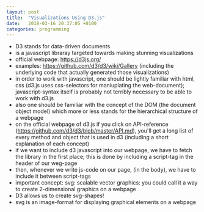 ```yaml
---
layout: post
title:  "Visualizations Using D3.js"
date:   2018-03-16 20:37:05 +0100
categories: programming
---
```


- D3 stands for data-driven documents
- is a javascript libraray targeted towards making stunning visualizations
- official webpage: https://d3js.org/
- examples: https://github.com/d3/d3/wiki/Gallery (including the underlying code that actually generated those visualizations)
- in order to work with javascript, one should be lightly familiar with html, css (d3.js uses css-selectors for maniuplating the web-document); javascript-syntax itself is probably not terribly necessary to be able to work with d3.js
- also one should be familiar with the concept of the DOM (the document object model) which more or less stands for the hierarchical structure of a webpage
- on the official webpage of d3.js if you click on API-reference (https://github.com/d3/d3/blob/master/API.md), you'll get a long list of every method and object that is used in d3 (including a short explanation of each concept)
- if we want to include d3 javascript into our webpage, we have to fetch the library in the first place; this is done by including a script-tag in the header of our weg-page
- then, whenever we write js-code on our page, (in the body), we have to include it between script-tags
- important concept: svg: scalable vector graphics: you could call it a way to create 2-dimensional graphics on a webpage
- D3 allows us to create svg-shapes!
- svg is an image-format for displaying graphical elements on a webpage

